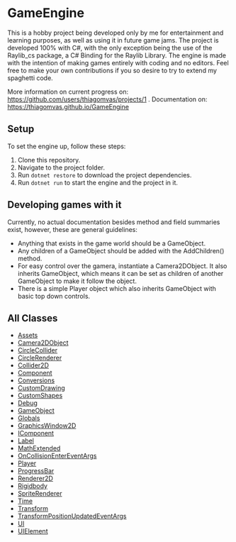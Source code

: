 # GameEngine
This is a hobby project being developed only by me for entertainment and learning purposes, as well as using it in future game jams.
The project is developed 100% with C#, with the only exception being the use of the Raylib_cs package, a C# Binding for the Raylib Library. The engine is made with the intention of making games entirely with coding and no editors.
Feel free to make your own contributions if you so desire to try to extend my spaghetti code.

More information on current progress on: https://github.com/users/thiagomvas/projects/1 .
Documentation on: https://thiagomvas.github.io/GameEngine
## Setup
To set the engine up, follow these steps:

1. Clone this repository.
2. Navigate to the project folder.
3. Run `dotnet restore` to download the project dependencies.
4. Run `dotnet run` to start the engine and the project in it.

## Developing games with it
Currently, no actual documentation besides method and field summaries exist, however, these are general guidelines:

- Anything that exists in the game world should be a GameObject.
- Any children of a GameObject should be added with the AddChildren() method.
- For easy control over the gamera, instantiate a Camera2DObject. It also inherits GameObject, which means it can be set as children of another GameObject to make it follow the object.
- There is a simple Player object which also inherits GameObject with basic top down controls.

## All Classes
 - [Assets](https://thiagomvas.github.io/GameEngine/Core/Utils/Assets.html)
 - [Camera2DObject](https://thiagomvas.github.io/GameEngine/Entities/Camera2DObject.html)
 - [CircleCollider](https://thiagomvas.github.io/GameEngine/Components/CircleCollider.html)
 - [CircleRenderer](https://thiagomvas.github.io/GameEngine/Components/CircleRenderer.html)
 - [Collider2D](https://thiagomvas.github.io/GameEngine/Components/Collider2D.html)
 - [Component](https://thiagomvas.github.io/GameEngine/Components/Component.html)
 - [Conversions](https://thiagomvas.github.io/GameEngine/Core/Utils/Conversions.html)
 - [CustomDrawing](https://thiagomvas.github.io/GameEngine/Core/Utils/CustomDrawing.html)
 - [CustomShapes](https://thiagomvas.github.io/GameEngine/Core/Utils/CustomShapes.html)
 - [Debug](https://thiagomvas.github.io/GameEngine/Core/Utils/Debug.html)
 - [GameObject](https://thiagomvas.github.io/GameEngine/Entities/GameObject.html)
 - [Globals](https://thiagomvas.github.io/GameEngine/Core/Globals.html)
 - [GraphicsWindow2D](https://thiagomvas.github.io/GameEngine/Core/Graphics/GraphicsWindow2D.html)
 - [IComponent](https://thiagomvas.github.io/GameEngine/Interfaces/IComponent.html)
 - [Label](https://thiagomvas.github.io/GameEngine/Entities/UI/Label.html)
 - [MathExtended](https://thiagomvas.github.io/GameEngine/Core/Utils/MathExtended.html)
 - [OnCollisionEnterEventArgs](https://thiagomvas.github.io/GameEngine/Core/Types/OnCollisionEnterEventArgs.html)
 - [Player](https://thiagomvas.github.io/GameEngine/Entities/Player.html)
 - [ProgressBar](https://thiagomvas.github.io/GameEngine/Entities/UI/ProgressBar.html)
 - [Renderer2D](https://thiagomvas.github.io/GameEngine/Components/Renderer2D.html)
 - [Rigidbody](https://thiagomvas.github.io/GameEngine/Components/Rigidbody.html)
 - [SpriteRenderer](https://thiagomvas.github.io/GameEngine/Components/SpriteRenderer.html)
 - [Time](https://thiagomvas.github.io/GameEngine/Core/Utils/Time.html)
 - [Transform](https://thiagomvas.github.io/GameEngine/Components/Transform.html)
 - [TransformPositionUpdatedEventArgs](https://thiagomvas.github.io/GameEngine/Core/Types/TransformPositionUpdatedEventArgs.html)
 - [UI](https://thiagomvas.github.io/GameEngine/Core/Utils/UI.html)
 - [UIElement](https://thiagomvas.github.io/GameEngine/Entities/UIElement.html)